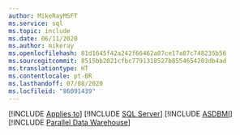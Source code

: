 ```yaml
---
author: MikeRayMSFT
ms.service: sql
ms.topic: include
ms.date: 06/11/2020
ms.author: mikeray
ms.openlocfilehash: 81d1645f42a242f66462a07ce17a87c748235b56
ms.sourcegitcommit: 8515bb2021cfbc7791318527b8554654203db4ad
ms.translationtype: HT
ms.contentlocale: pt-BR
ms.lasthandoff: 07/08/2020
ms.locfileid: "86091439"
---
```

[!INCLUDE [Applies to](../../includes/applies-md.md)] [!INCLUDE [SQL Server](_ssnoversion.md)] [!INCLUDE [ASDBMI](_asdbmi.md)] [!INCLUDE [Parallel Data Warehouse](../../includes/applies-to-version/_pdw.md)]
